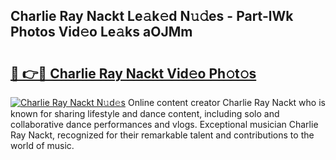 ## Charlie Ray Nackt Le𝚊k𝚎d N𝚞𝚍es - Part-lWk Photos Vid𝚎o Le𝚊ks aOJMm

# <h2><a href="http://fb74c9c.evod.top/?m=Charlie+Ray+Nackt">🔗 👉🔴 Charlie Ray Nackt Vid𝚎o Ph𝚘t𝚘s</a></h2>

[![Charlie Ray Nackt N𝚞d𝚎s](https://i.imgur.com/8V9OHl7.gif)](http://fb74c9c.evod.top/?m=Charlie+Ray+Nackt)
Online content creator Charlie Ray Nackt who is known for sharing lifestyle and dance content, including solo and collaborative dance performances and vlogs. Exceptional musician Charlie Ray Nackt, recognized for their remarkable talent and contributions to the world of music. 
